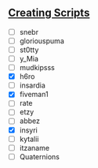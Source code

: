 ## [Creating Scripts](https://github.com/insyri/strafes.net-moderation-document-draft/blob/main/rules/allowed.md#creating-scripts)
- [ ] snebr
- [ ] gloriouspuma
- [ ] st0tty
- [ ] y_Mia
- [ ] mudkipsss
- [x] h6ro
- [ ] insardia
- [x] fiveman1
- [ ] rate
- [ ] etzy
- [ ] abbez
- [x] insyri
- [ ] kytalii
- [ ] itzaname
- [ ] Quaternions
